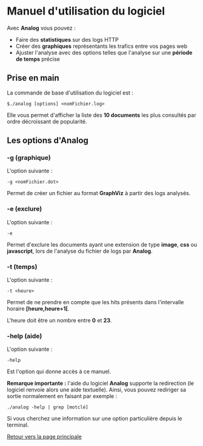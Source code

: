 # Manuel d'utilisation du logiciel

Avec **Analog** vous pouvez :

- Faire des **statistiques** sur des logs HTTP
- Créer des **graphiques** représentants les trafics entre vos pages web
- Ajuster l'analyse avec des options telles que l'analyse sur une **période de temps** précise

## Prise en main

La commande de base d'utilisation du logiciel est :

```$./analog [options] <nomFichier.log>```

Elle vous permet d'afficher la liste des **10 documents** les plus consultés par ordre décroissant de popularité.

## Les options d'Analog

### -g (graphique)

L'option suivante :

```-g <nomFichier.dot>```

Permet de créer un fichier au format **GraphViz** à partir des logs analysés.

### -e (exclure)

L'option suivante :

```-e```

Permet d'exclure les documents ayant une extension de type **image**, **css** ou **javascript**, lors de l'analyse du fichier de logs par **Analog**.

### -t (temps)

L'option suivante :

```-t <heure>```

Permet de ne prendre en compte que les hits présents dans l'intervalle horaire **[heure,heure+1[**.

L'heure doit être un nombre entre **0** et **23**.

### -help (aide)

L'option suivante :

```-help```

Est l'option qui donne accès à ce manuel.

**Remarque importante :** l'aide du logiciel **Analog** supporte la redirection (le logiciel renvoie alors une aide textuelle). Ainsi, vous pouvez rediriger sa sortie normalement en faisant par exemple :

```./analog -help | grep [motclé]```

Si vous cherchez une information sur une option particulière depuis le terminal.

[Retour vers la page principale](./README.md)